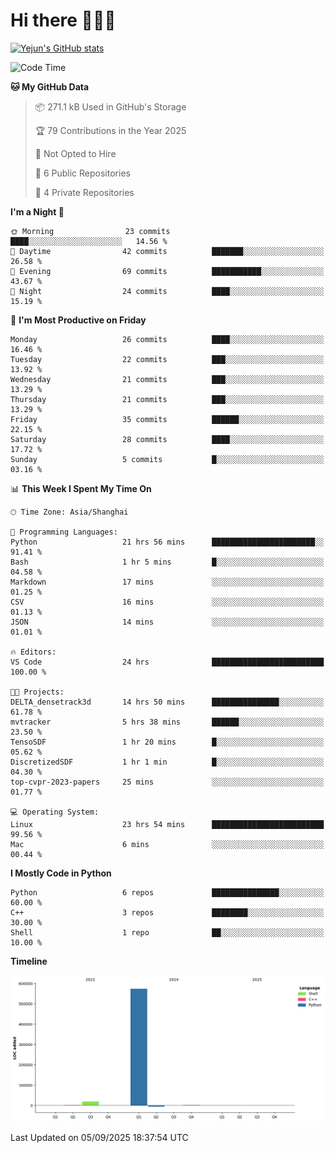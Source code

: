 # Hi there 👋👋👋


<!-- <img height="195px" src="https://github-readme-stats.vercel.app/api?username=yejun688&count_private=true&show_icons=true&hide_rank=true&title_color=0969da&bg_color=ffffff00&text_color=57606a&disable_animations=true"><img height="195px" src="https://github-readme-stats.vercel.app/api/top-langs?username=yejun688&layout=compact&title_color=0969da&bg_color=ffffff00&text_color=57606a"> -->

[![Yejun's GitHub stats](https://github-readme-stats.vercel.app/api?username=yejun688)](https://github.com/yejun688/github-readme-stats)

<!---
yejun688/yejun688 is a ✨ special ✨ repository because its `README.md` (this file) appears on your GitHub profile.
You can click the Preview link to take a look at your changes.
--->

<!--START_SECTION:waka-->
![Code Time](http://img.shields.io/badge/Code%20Time-1%2C608%20hrs%2035%20mins-blue)

**🐱 My GitHub Data** 

> 📦 271.1 kB Used in GitHub's Storage 
 > 
> 🏆 79 Contributions in the Year 2025
 > 
> 🚫 Not Opted to Hire
 > 
> 📜 6 Public Repositories 
 > 
> 🔑 4 Private Repositories 
 > 
**I'm a Night 🦉** 

```text
🌞 Morning                23 commits          ████░░░░░░░░░░░░░░░░░░░░░   14.56 % 
🌆 Daytime                42 commits          ███████░░░░░░░░░░░░░░░░░░   26.58 % 
🌃 Evening                69 commits          ███████████░░░░░░░░░░░░░░   43.67 % 
🌙 Night                  24 commits          ████░░░░░░░░░░░░░░░░░░░░░   15.19 % 
```
📅 **I'm Most Productive on Friday** 

```text
Monday                   26 commits          ████░░░░░░░░░░░░░░░░░░░░░   16.46 % 
Tuesday                  22 commits          ███░░░░░░░░░░░░░░░░░░░░░░   13.92 % 
Wednesday                21 commits          ███░░░░░░░░░░░░░░░░░░░░░░   13.29 % 
Thursday                 21 commits          ███░░░░░░░░░░░░░░░░░░░░░░   13.29 % 
Friday                   35 commits          ██████░░░░░░░░░░░░░░░░░░░   22.15 % 
Saturday                 28 commits          ████░░░░░░░░░░░░░░░░░░░░░   17.72 % 
Sunday                   5 commits           █░░░░░░░░░░░░░░░░░░░░░░░░   03.16 % 
```


📊 **This Week I Spent My Time On** 

```text
🕑︎ Time Zone: Asia/Shanghai

💬 Programming Languages: 
Python                   21 hrs 56 mins      ███████████████████████░░   91.41 % 
Bash                     1 hr 5 mins         █░░░░░░░░░░░░░░░░░░░░░░░░   04.58 % 
Markdown                 17 mins             ░░░░░░░░░░░░░░░░░░░░░░░░░   01.25 % 
CSV                      16 mins             ░░░░░░░░░░░░░░░░░░░░░░░░░   01.13 % 
JSON                     14 mins             ░░░░░░░░░░░░░░░░░░░░░░░░░   01.01 % 

🔥 Editors: 
VS Code                  24 hrs              █████████████████████████   100.00 % 

🐱‍💻 Projects: 
DELTA_densetrack3d       14 hrs 50 mins      ███████████████░░░░░░░░░░   61.78 % 
mvtracker                5 hrs 38 mins       ██████░░░░░░░░░░░░░░░░░░░   23.50 % 
TensoSDF                 1 hr 20 mins        █░░░░░░░░░░░░░░░░░░░░░░░░   05.62 % 
DiscretizedSDF           1 hr 1 min          █░░░░░░░░░░░░░░░░░░░░░░░░   04.30 % 
top-cvpr-2023-papers     25 mins             ░░░░░░░░░░░░░░░░░░░░░░░░░   01.77 % 

💻 Operating System: 
Linux                    23 hrs 54 mins      █████████████████████████   99.56 % 
Mac                      6 mins              ░░░░░░░░░░░░░░░░░░░░░░░░░   00.44 % 
```

**I Mostly Code in Python** 

```text
Python                   6 repos             ███████████████░░░░░░░░░░   60.00 % 
C++                      3 repos             ████████░░░░░░░░░░░░░░░░░   30.00 % 
Shell                    1 repo              ██░░░░░░░░░░░░░░░░░░░░░░░   10.00 % 
```



**Timeline**

![Lines of Code chart](https://raw.githubusercontent.com/yejun688/yejun688/main/assets/bar_graph.png)


 Last Updated on 05/09/2025 18:37:54 UTC
<!--END_SECTION:waka-->

